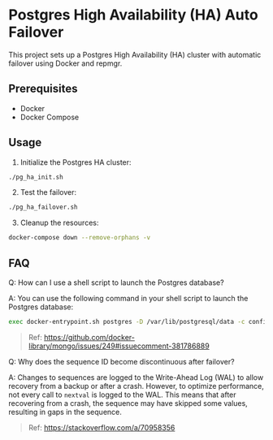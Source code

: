 # Postgres High Availability (HA) Auto Failover

This project sets up a Postgres High Availability (HA) cluster with automatic failover using Docker and repmgr.

## Prerequisites

- Docker
- Docker Compose

## Usage

1. Initialize the Postgres HA cluster:

```bash
./pg_ha_init.sh
```

2. Test the failover:

```bash
./pg_ha_failover.sh
```

3. Cleanup the resources:

```bash
docker-compose down --remove-orphans -v
```

## FAQ

Q: How can I use a shell script to launch the Postgres database?

A: You can use the following command in your shell script to launch the Postgres database:
```sh
exec docker-entrypoint.sh postgres -D /var/lib/postgresql/data -c config_file=/etc/postgresql/postgresql.conf
```
> Ref: https://github.com/docker-library/mongo/issues/249#issuecomment-381786889

Q: Why does the sequence ID become discontinuous after failover?

A: Changes to sequences are logged to the Write-Ahead Log (WAL) to allow recovery from a backup or after a crash. However, to optimize performance, not every call to `nextval` is logged to the WAL. This means that after recovering from a crash, the sequence may have skipped some values, resulting in gaps in the sequence.
> Ref: https://stackoverflow.com/a/70958356
